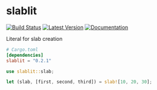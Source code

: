 # slablit

[![Build Status](https://travis-ci.com/myelin-ai/slablit.svg?branch=master)](https://travis-ci.com/myelin-ai/slablit)
[![Latest Version](https://img.shields.io/crates/v/slablit.svg)](https://crates.io/crates/slablit)
[![Documentation](https://docs.rs/slablit/badge.svg)](https://docs.rs/slablit)

Literal for slab creation

```toml
# Cargo.toml
[dependencies]
slablit = "0.2.1"
```

```rust
use slablit::slab;

let (slab, [first, second, third]) = slab![10, 20, 30];
```
